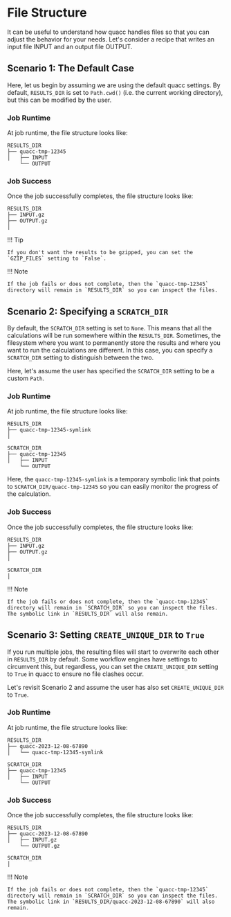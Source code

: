 # File Structure

It can be useful to understand how quacc handles files so that you can adjust the behavior for your needs. Let's consider a recipe that writes an input file INPUT and an output file OUTPUT.

## Scenario 1: The Default Case

Here, let us begin by assuming we are using the default quacc settings. By default, `RESULTS_DIR` is set to `Path.cwd()` (i.e. the current working directory), but this can be modified by the user.

### Job Runtime

At job runtime, the file structure looks like:

```text
RESULTS_DIR
├── quacc-tmp-12345
│   ├── INPUT
    └── OUTPUT
```

### Job Success

Once the job successfully completes, the file structure looks like:

```text
RESULTS_DIR
├── INPUT.gz
├── OUTPUT.gz
│
```

!!! Tip

    If you don't want the results to be gzipped, you can set the `GZIP_FILES` setting to `False`.

!!! Note

    If the job fails or does not complete, then the `quacc-tmp-12345` directory will remain in `RESULTS_DIR` so you can inspect the files.

## Scenario 2: Specifying a `SCRATCH_DIR`

By default, the `SCRATCH_DIR` setting is set to `None`. This means that all the calculations will be run somewhere within the `RESULTS_DIR`. Sometimes, the filesystem where you want to permanently store the results and where you want to run the calculations are different. In this case, you can specify a `SCRATCH_DIR` setting to distinguish between the two.

Here, let's assume the user has specified the `SCRATCH_DIR` setting to be a custom `Path`.

### Job Runtime

At job runtime, the file structure looks like:

```text
RESULTS_DIR
├── quacc-tmp-12345-symlink
│
```

```text
SCRATCH_DIR
├── quacc-tmp-12345
│   ├── INPUT
    └── OUTPUT
```

Here, the `quacc-tmp-12345-symlink` is a temporary symbolic link that points to `SCRATCH_DIR/quacc-tmp-12345` so you can easily monitor the progress of the calculation.

### Job Success

Once the job successfully completes, the file structure looks like:

```text
RESULTS_DIR
├── INPUT.gz
├── OUTPUT.gz
│
```

```text
SCRATCH_DIR
│
```

!!! Note

    If the job fails or does not complete, then the `quacc-tmp-12345` directory will remain in `SCRATCH_DIR` so you can inspect the files. The symbolic link in `RESULTS_DIR` will also remain.

## Scenario 3: Setting `CREATE_UNIQUE_DIR` to `True`

If you run multiple jobs, the resulting files will start to overwrite each other in `RESULTS_DIR` by default. Some workflow engines have settings to circumvent this, but regardless, you can set the `CREATE_UNIQUE_DIR` setting to `True` in quacc to ensure no file clashes occur.

Let's revisit Scenario 2 and assume the user has also set `CREATE_UNIQUE_DIR` to `True`.

### Job Runtime

At job runtime, the file structure looks like:

```text
RESULTS_DIR
├── quacc-2023-12-08-67890
│   └── quacc-tmp-12345-symlink
```

```text
SCRATCH_DIR
├── quacc-tmp-12345
│   ├── INPUT
    └── OUTPUT
```

### Job Success

Once the job successfully completes, the file structure looks like:

```text
RESULTS_DIR
├── quacc-2023-12-08-67890
│   ├── INPUT.gz
    └── OUTPUT.gz
```

```text
SCRATCH_DIR
│
```

!!! Note

    If the job fails or does not complete, then the `quacc-tmp-12345` directory will remain in `SCRATCH_DIR` so you can inspect the files. The symbolic link in `RESULTS_DIR/quacc-2023-12-08-67890` will also remain.
